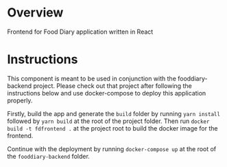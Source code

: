 # Overview
Frontend for Food Diary application written in React

# Instructions
This component is meant to be used in conjunction with the fooddiary-backend project.
Please check out that project after following the instructions below and use docker-compose to deploy this application properly.

Firstly, build the app and generate the `build` folder by running `yarn install` followed by `yarn build` at the root of the project folder.
Then run `docker build -t fdfrontend .` at the project root to build the docker image for the frontend.

Continue with the deployment by running `docker-compose up` at the root of the `fooddiary-backend` folder.
